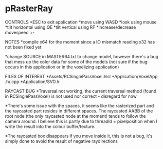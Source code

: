 # pRasterRay

CONTROLS
*ESC to exit application
*move using WASD
*look using mouse
*tilt horizontal using QE
*tilt vertical using RF
*increase/decrease movespeed +-

NOTES
*compile x64 for the moment since a IO mismatch reading x32 has not been fixed yet

*change SOURCE in MASTER64.txt to change model, however there's a bug that mess up
the color data for some of the models (not sure if the bug occurs in this application
or in the voxelizing application)

FILES OF INTEREST
*Assets/RCSinglePassVoxel.hlsl
*Application/VoxelApp .h/.cpp
*Application/SVO.h

RAYCAST BUG
*Traversal not working, the current traversal method (found in RCSinglePassVoxel)
is not used nor correct - disregard for now

*There's some issue with the spaces, it seems like the rasterized part
and the raycasted part resides in different spaces. The raycasted AABB of the
root node (the only raycasted node at the moment) tends to follow the camera
around. I believe this is partly due to threadId = pixelposition when I write the 
result into the colour buffer/texture.

*The raycasted box disappears if you move inside it, this is not a bug, it's simply
done to avoid the result of negative raydirections